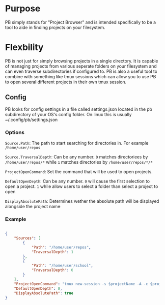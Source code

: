 # Purpose
PB simply stands for "Project Browser" and is intended specifically to be a tool to aide in finding projects on your filesystem.

# Flexbility
PB is not just for simply browsing projects in a single directory.  It is capable of managing projects from various seperate folders on your filesystem and can even traverse subdirectories if configured to.  PB is also a useful tool to combine with something like tmux sessions which can allow you to use PB to open several different projects in their own tmux session.

## Config
PB looks for config settings in a file called settings.json located in the pb subdirectory of your OS's config folder.  On linux this is usually ~/.config/pb/settings.json

### Options
`Source.Path`: The path to start searching for directories in. For example `/home/user/repos`

`Source.TraversalDepth`: Can be any number. `0` matches directoriees by `/home/user/repos/*` while `1` matches directories by `/home/user/repos/*/*`

`ProjectOpenCommand`: Set the command that will be used to open projects.

`DefaultOpenDepth`: Can be any number. `0` will cause the first selection to open a project.  `1` while allow users to select a folder than select a project to open

`DisplayAbsolutePath`: Determines wether the absolute path will be displayed alongside the project name

### Example

```json

{
    "Sources": [
        {
            "Path": "/home/user/repos",
            "TraversalDepth": 1
        },
        {
            "Path": "/home/user/school",
            "TraversalDepth": 0
        }
    ],
    "ProjectOpenCommand": "tmux new-session -s $projectName -A -c $projectPath 'nvim .'",
    "DefaultOpenDepth": 0,
    "DisplayAbsolutePath": true
}
```
